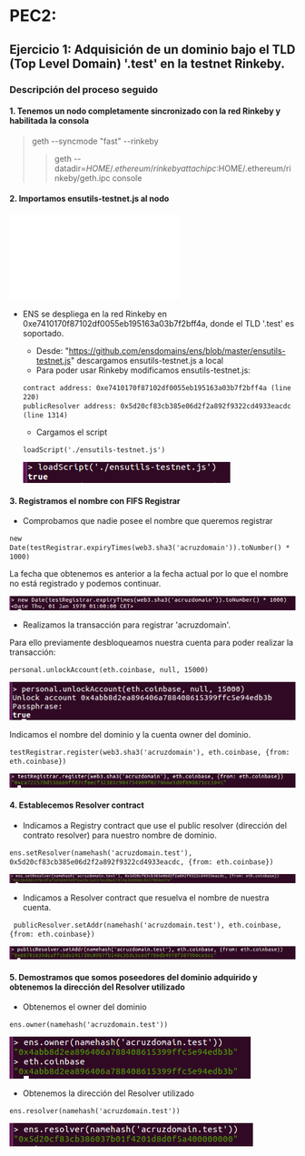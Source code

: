 # PEC2:

## Ejercicio 1: Adquisición de un dominio bajo el TLD (Top Level Domain) '.test' en la testnet Rinkeby.

### Descripción del proceso seguido
####  1. Tenemos un nodo completamente sincronizado con la red Rinkeby y habilitada la consola

>  geth --syncmode "fast" --rinkeby
>>  geth --datadir=$HOME/.ethereum/rinkeby attach ipc:$HOME/.ethereum/rinkeby/geth.ipc console

####  2. Importamos ensutils-testnet.js al nodo

![ensutils-testnet.js](./ensutils-testnet.js)	

* ENS se despliega en la red Rinkeby en 0xe7410170f87102df0055eb195163a03b7f2bff4a, donde el TLD '.test' es soportado. 

    - Desde: "https://github.com/ensdomains/ens/blob/master/ensutils-testnet.js" descargamos ensutils-testnet.js a local
    - Para poder usar Rinkeby modificamos ensutils-testnet.js:
    ~~~
    contract address: 0xe7410170f87102df0055eb195163a03b7f2bff4a (line 220)
    publicResolver address: 0x5d20cf83cb385e06d2f2a892f9322cd4933eacdc (line 1314)
    ~~~
	- Cargamos el script
	~~~
	loadScript('./ensutils-testnet.js')
	~~~
	![img1](./images/loadScript.png)


####  3. Registramos el nombre con FIFS Registrar

   - Comprobamos que nadie posee el nombre que queremos registrar
   ~~~
   new Date(testRegistrar.expiryTimes(web3.sha3('acruzdomain')).toNumber() * 1000)
   ~~~
   La fecha que obtenemos es anterior a la fecha actual por lo que el nombre no está registrado y podemos continuar.

   ![img2](./images/checkNameExistance.png)


   - Realizamos la transacción para registrar 'acruzdomain'. 

   Para ello previamente desbloqueamos nuestra cuenta para poder realizar la transacción:
   ~~~
   personal.unlockAccount(eth.coinbase, null, 15000)
   ~~~
   ![img3](./images/unlockAccount.png)

   Indicamos el nombre del dominio y la cuenta owner del dominio.
   ~~~
   testRegistrar.register(web3.sha3('acruzdomain'), eth.coinbase, {from: eth.coinbase})
   ~~~
   ![img4](./images/contractRegistrar.png)
	

####  4. Establecemos Resolver contract

   - Indicamos a Registry contract que use el public resolver (dirección del contrato resolver) para nuestro nombre de dominio.
   ~~~
   ens.setResolver(namehash('acruzdomain.test'), 0x5d20cf83cb385e06d2f2a892f9322cd4933eacdc, {from: eth.coinbase})
   ~~~

   ![img5](./images/contractRegistry.png)

   - Indicamos a Resolver contract que resuelva el nombre de nuestra cuenta.
   ~~~
	publicResolver.setAddr(namehash('acruzdomain.test'), eth.coinbase, {from: eth.coinbase})
   ~~~

   ![img6](./images/contractResolver.png)
       

####  5. Demostramos que somos poseedores del dominio adquirido y obtenemos la dirección del Resolver utilizado

   - Obtenemos el owner del dominio
   ~~~
   ens.owner(namehash('acruzdomain.test'))
   ~~~
  
   ![img7](./images/domainOwner.png)

   - Obtenemos la dirección del Resolver utilizado
   ~~~
   ens.resolver(namehash('acruzdomain.test'))
   ~~~
  
   ![img8](./images/resolverAddress.png)

